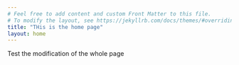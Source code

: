 ```yaml
---
# Feel free to add content and custom Front Matter to this file.
# To modify the layout, see https://jekyllrb.com/docs/themes/#overriding-theme-defaults
title: "THis is the home page"
layout: home
---
```

Test the modification of the whole page 